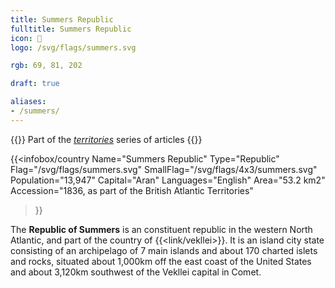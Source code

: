 ```yaml
---
title: Summers Republic
fulltitle: Summers Republic
icon: 🦀
logo: /svg/flags/summers.svg

rgb: 69, 81, 202

draft: true

aliases:
- /summers/
---
```

{{<note series>}}
 Part of the *[territories](/territories/)* series of articles
{{</note>}}

{{<infobox/country
	 Name="Summers Republic"
	 Type="Republic"
	 Flag="/svg/flags/summers.svg"
	 SmallFlag="/svg/flags/4x3/summers.svg"
	 Population="13,947"
	 Capital="Aran"
	 Languages="English"
	 Area="53.2 km2"
	 Accession="1836, as part of the British Atlantic Territories"
 >}}

The <span class="fi fi-summers"></span> **Republic of Summers** is an constituent republic in the western North Atlantic, and part of the country of {{<link/vekllei>}}. It is an island city state consisting of an archipelago of 7 main islands and about 170 charted islets and rocks, situated about 1,000km off the east coast of the United States and about 3,120km southwest of the Vekllei capital in Comet.